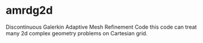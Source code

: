 # amrdg2d
Discontinuous Galerkin Adaptive Mesh Refinement Code
this code can treat many 2d complex geometry problems on Cartesian grid.
